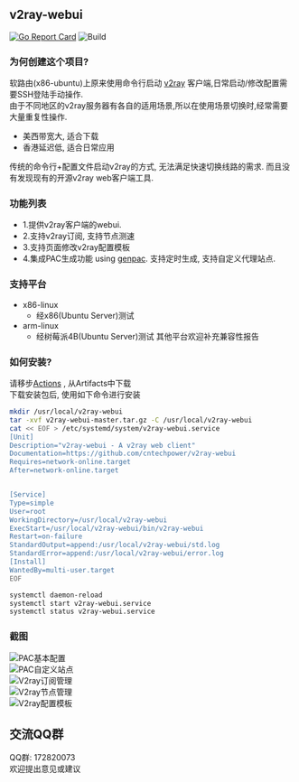 ## v2ray-webui
[![Go Report Card](https://goreportcard.com/badge/github.com/cntechpower/v2ray-webui)](https://goreportcard.com/report/github.com/cntechpower/v2ray-webui)  ![Build](https://github.com/cntechpower/v2ray-webui/workflows/Build/badge.svg?branch=main)
### 为何创建这个项目?
软路由(x86-ubuntu)上原来使用命令行启动 [v2ray](https://github.com/v2ray/v2ray-core) 客户端,日常启动/修改配置需要SSH登陆手动操作.  
由于不同地区的v2ray服务器有各自的适用场景,所以在使用场景切换时,经常需要大量重复性操作.
* 美西带宽大, 适合下载
* 香港延迟低, 适合日常应用  

传统的命令行+配置文件启动v2ray的方式, 无法满足快速切换线路的需求. 而且没有发现现有的开源v2ray web客户端工具.

### 功能列表
* 1.提供v2ray客户端的webui.
* 2.支持v2ray订阅, 支持节点测速
* 3.支持页面修改v2ray配置模板
* 4.集成PAC生成功能 using [genpac](https://github.com/JinnLynn/genpac). 支持定时生成, 支持自定义代理站点.

### 支持平台
* x86-linux
  * 经x86(Ubuntu Server)测试
* arm-linux
  * 经树莓派4B(Ubuntu Server)测试
其他平台欢迎补充兼容性报告


### 如何安装?
请移步[Actions](https://github.com/cntechpower/v2ray-webui/actions?query=workflow%3ABuild+branch%3Amain) , 从Artifacts中下载  
下载安装包后, 使用如下命令进行安装
```sh
mkdir /usr/local/v2ray-webui
tar -xvf v2ray-webui-master.tar.gz -C /usr/local/v2ray-webui
cat << EOF > /etc/systemd/system/v2ray-webui.service
[Unit]
Description="v2ray-webui - A v2ray web client"
Documentation=https://github.com/cntechpower/v2ray-webui
Requires=network-online.target
After=network-online.target


[Service]
Type=simple
User=root
WorkingDirectory=/usr/local/v2ray-webui
ExecStart=/usr/local/v2ray-webui/bin/v2ray-webui
Restart=on-failure
StandardOutput=append:/usr/local/v2ray-webui/std.log
StandardError=append:/usr/local/v2ray-webui/error.log
[Install]
WantedBy=multi-user.target
EOF

systemctl daemon-reload
systemctl start v2ray-webui.service
systemctl status v2ray-webui.service

```

### 截图
![PAC基本配置](https://cntechpower.oss-cn-shanghai.aliyuncs.com/v2ray-webui/img/pac_base.png)  
![PAC自定义站点](https://cntechpower.oss-cn-shanghai.aliyuncs.com/v2ray-webui/img/pac_websites.png)  
![V2ray订阅管理](https://cntechpower.oss-cn-shanghai.aliyuncs.com/v2ray-webui/img/v2ray_subscription.png)  
![V2ray节点管理](https://cntechpower.oss-cn-shanghai.aliyuncs.com/v2ray-webui/img/v2ray_nodes.png)  
![V2ray配置模板](https://cntechpower.oss-cn-shanghai.aliyuncs.com/v2ray-webui/img/v2ray_config.png)  

## 交流QQ群
QQ群: 172820073  
欢迎提出意见或建议
